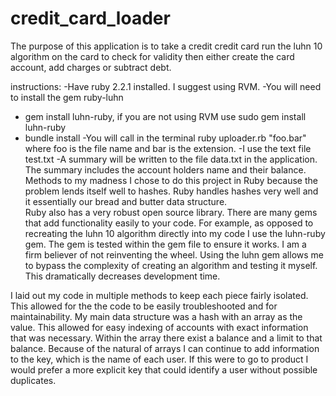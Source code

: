 # credit_card_loader
The purpose of this application is to take a credit credit card
run the luhn 10 algorithm on the card to check for validity
then either create the card account, add charges or subtract debt.

instructions:
-Have ruby 2.2.1 installed.  I suggest using RVM.
-You will need to install the gem ruby-luhn
  - gem install luhn-ruby, if you are not using RVM use sudo gem install luhn-ruby
  - bundle install
-You will call in the terminal ruby uploader.rb "foo.bar" where foo is the file name and bar is the extension.
-I use the text file test.txt
-A summary will be written to the file data.txt in the application.  The summary includes the account holders name and their balance.
 Methods to my madness
I chose to do this project in Ruby because the problem lends itself well to hashes.
Ruby handles hashes very well and it essentially our bread and butter data structure.  
Ruby also has a very robust open source library.  There are many gems that add functionality
easily to your code.  For example, as opposed to recreating the luhn 10 algorithm directly
into my code I use the luhn-ruby gem.  The gem is tested within the gem file to ensure it works.
I am a firm believer of not reinventing the wheel.  Using the luhn gem allows me to bypass
the complexity of creating an algorithm and testing it myself.  This dramatically decreases
development time.  

I laid out my code in multiple methods to keep each piece fairly isolated.  This allowed for the
the code to be easily troubleshooted and for maintainability. My main data structure was a hash with an array as the value.
This allowed for easy indexing of accounts with exact information that was necessary.  Within the array there exist a balance
and a limit to that balance.  Because of the natural of arrays I can continue to add information to the key, which is the name of each user. If this were to go to product I would prefer a more explicit key that could identify a user without possible duplicates.  
